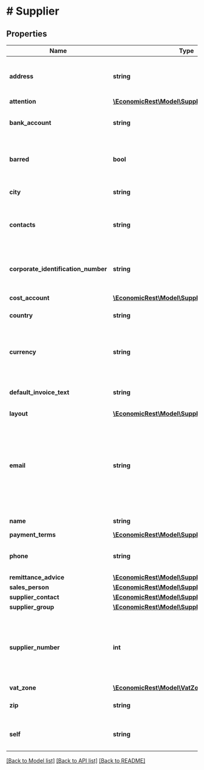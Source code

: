 # # Supplier

## Properties

Name | Type | Description | Notes
------------ | ------------- | ------------- | -------------
**address** | **string** | Address for the supplier including street and number. | [optional]
**attention** | [**\EconomicRest\Model\SupplierAttention**](SupplierAttention.md) |  | [optional]
**bank_account** | **string** | The supplier&#39;s bank account. | [optional]
**barred** | **bool** | Boolean indication of whether the supplier is barred. | [optional]
**city** | **string** | The supplier&#39;s city. | [optional]
**contacts** | **string** | A unique reference to the supplier contacts collection. | [optional]
**corporate_identification_number** | **string** | Company Identification Number. For example CVR in Denmark. | [optional]
**cost_account** | [**\EconomicRest\Model\SupplierCostAccount**](SupplierCostAccount.md) |  | [optional]
**country** | **string** | The supplier&#39;s country. | [optional]
**currency** | **string** | Default currency used when purchasing from the supplier. | [optional]
**default_invoice_text** | **string** | The default invoice text for the supplier. | [optional]
**layout** | [**\EconomicRest\Model\SupplierLayout**](SupplierLayout.md) |  | [optional]
**email** | **string** | The supplier&#39;s e-mail address. Note: you can specify multiple email addresses in this field, separated by a space. | [optional]
**name** | **string** | The supplier name. | [optional]
**payment_terms** | [**\EconomicRest\Model\SupplierPaymentTerms**](SupplierPaymentTerms.md) |  | [optional]
**phone** | **string** | The supplier&#39;s phone number. | [optional]
**remittance_advice** | [**\EconomicRest\Model\SupplierRemittanceAdvice**](SupplierRemittanceAdvice.md) |  | [optional]
**sales_person** | [**\EconomicRest\Model\SupplierSalesPerson**](SupplierSalesPerson.md) |  | [optional]
**supplier_contact** | [**\EconomicRest\Model\SupplierSupplierContact**](SupplierSupplierContact.md) |  | [optional]
**supplier_group** | [**\EconomicRest\Model\SupplierSupplierGroup**](SupplierSupplierGroup.md) |  | [optional]
**supplier_number** | **int** | The supplier number is a positive unique numerical identifier with a maximum of 9 digits. | [optional]
**vat_zone** | [**\EconomicRest\Model\VatZoneHandler**](VatZoneHandler.md) |  | [optional]
**zip** | **string** | The suppliers zipcode. | [optional]
**self** | **string** | A unique self reference of the supplier. | [optional]

[[Back to Model list]](../../README.md#models) [[Back to API list]](../../README.md#endpoints) [[Back to README]](../../README.md)
